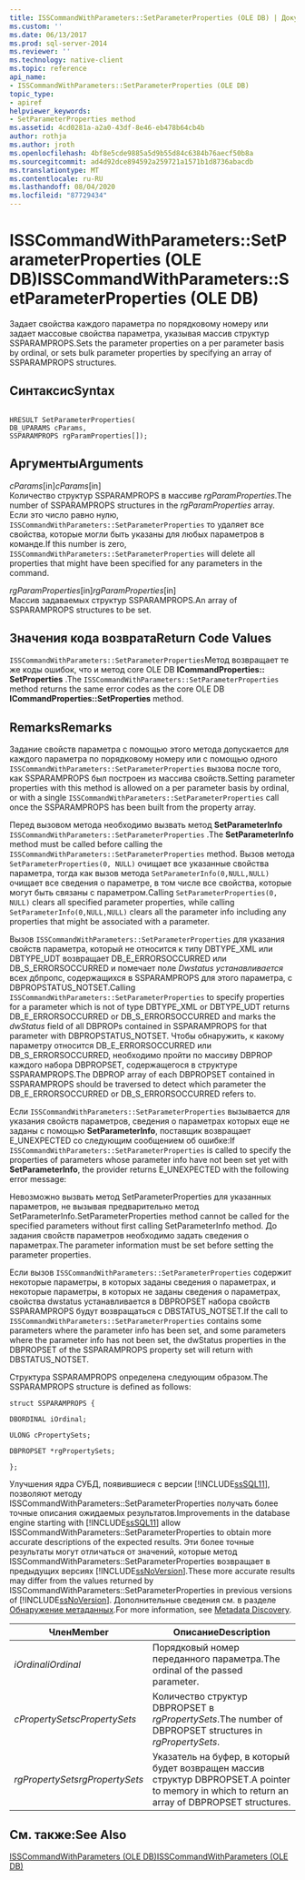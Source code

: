 ```yaml
---
title: ISSCommandWithParameters::SetParameterProperties (OLE DB) | Документация Майкрософт
ms.custom: ''
ms.date: 06/13/2017
ms.prod: sql-server-2014
ms.reviewer: ''
ms.technology: native-client
ms.topic: reference
api_name:
- ISSCommandWithParameters::SetParameterProperties (OLE DB)
topic_type:
- apiref
helpviewer_keywords:
- SetParameterProperties method
ms.assetid: 4cd0281a-a2a0-43df-8e46-eb478b64cb4b
author: rothja
ms.author: jroth
ms.openlocfilehash: 4bf8e5cde9885a5d9b55d84c6384b76aecf50b8a
ms.sourcegitcommit: ad4d92dce894592a259721a1571b1d8736abacdb
ms.translationtype: MT
ms.contentlocale: ru-RU
ms.lasthandoff: 08/04/2020
ms.locfileid: "87729434"
---
```

# <a name="isscommandwithparameterssetparameterproperties-ole-db"></a><span data-ttu-id="602eb-102">ISSCommandWithParameters::SetParameterProperties (OLE DB)</span><span class="sxs-lookup"><span data-stu-id="602eb-102">ISSCommandWithParameters::SetParameterProperties (OLE DB)</span></span>
  <span data-ttu-id="602eb-103">Задает свойства каждого параметра по порядковому номеру или задает массовые свойства параметра, указывая массив структур SSPARAMPROPS.</span><span class="sxs-lookup"><span data-stu-id="602eb-103">Sets the parameter properties on a per parameter basis by ordinal, or sets bulk parameter properties by specifying an array of SSPARAMPROPS structures.</span></span>  
  
## <a name="syntax"></a><span data-ttu-id="602eb-104">Синтаксис</span><span class="sxs-lookup"><span data-stu-id="602eb-104">Syntax</span></span>  
  
```  
  
HRESULT SetParameterProperties(  
DB_UPARAMS cParams,   
SSPARAMPROPS rgParamProperties[]);  
```  
  
## <a name="arguments"></a><span data-ttu-id="602eb-105">Аргументы</span><span class="sxs-lookup"><span data-stu-id="602eb-105">Arguments</span></span>  
 <span data-ttu-id="602eb-106">*cParams*[in]</span><span class="sxs-lookup"><span data-stu-id="602eb-106">*cParams*[in]</span></span>  
 <span data-ttu-id="602eb-107">Количество структур SSPARAMPROPS в массиве *rgParamProperties*.</span><span class="sxs-lookup"><span data-stu-id="602eb-107">The number of SSPARAMPROPS structures in the *rgParamProperties* array.</span></span> <span data-ttu-id="602eb-108">Если это число равно нулю, `ISSCommandWithParameters::SetParameterProperties` то удаляет все свойства, которые могли быть указаны для любых параметров в команде.</span><span class="sxs-lookup"><span data-stu-id="602eb-108">If this number is zero, `ISSCommandWithParameters::SetParameterProperties` will delete all properties that might have been specified for any parameters in the command.</span></span>  
  
 <span data-ttu-id="602eb-109">*rgParamProperties*[in]</span><span class="sxs-lookup"><span data-stu-id="602eb-109">*rgParamProperties*[in]</span></span>  
 <span data-ttu-id="602eb-110">Массив задаваемых структур SSPARAMPROPS.</span><span class="sxs-lookup"><span data-stu-id="602eb-110">An array of SSPARAMPROPS structures to be set.</span></span>  
  
## <a name="return-code-values"></a><span data-ttu-id="602eb-111">Значения кода возврата</span><span class="sxs-lookup"><span data-stu-id="602eb-111">Return Code Values</span></span>  
 <span data-ttu-id="602eb-112">`ISSCommandWithParameters::SetParameterProperties`Метод возвращает те же коды ошибок, что и метод core OLE DB **ICommandProperties:: SetProperties** .</span><span class="sxs-lookup"><span data-stu-id="602eb-112">The `ISSCommandWithParameters::SetParameterProperties` method returns the same error codes as the core OLE DB **ICommandProperties::SetProperties** method.</span></span>  
  
## <a name="remarks"></a><span data-ttu-id="602eb-113">Remarks</span><span class="sxs-lookup"><span data-stu-id="602eb-113">Remarks</span></span>  
 <span data-ttu-id="602eb-114">Задание свойств параметра с помощью этого метода допускается для каждого параметра по порядковому номеру или с помощью одного `ISSCommandWithParameters::SetParameterProperties` вызова после того, как SSPARAMPROPS был построен из массива свойств.</span><span class="sxs-lookup"><span data-stu-id="602eb-114">Setting parameter properties with this method is allowed on a per parameter basis by ordinal, or with a single `ISSCommandWithParameters::SetParameterProperties` call once the SSPARAMPROPS has been built from the property array.</span></span>  
  
 <span data-ttu-id="602eb-115">Перед вызовом метода необходимо вызвать метод **SetParameterInfo** `ISSCommandWithParameters::SetParameterProperties` .</span><span class="sxs-lookup"><span data-stu-id="602eb-115">The **SetParameterInfo** method must be called before calling the `ISSCommandWithParameters::SetParameterProperties` method.</span></span> <span data-ttu-id="602eb-116">Вызов метода `SetParameterProperties(0, NULL)` очищает все указанные свойства параметра, тогда как вызов метода `SetParameterInfo(0,NULL,NULL)` очищает все сведения о параметре, в том числе все свойства, которые могут быть связаны с параметром.</span><span class="sxs-lookup"><span data-stu-id="602eb-116">Calling `SetParameterProperties(0, NULL)` clears all specified parameter properties, while calling `SetParameterInfo(0,NULL,NULL)` clears all the parameter info including any properties that might be associated with a parameter.</span></span>  
  
 <span data-ttu-id="602eb-117">Вызов `ISSCommandWithParameters::SetParameterProperties` для указания свойств параметра, который не относится к типу DBTYPE_XML или DBTYPE_UDT возвращает DB_E_ERRORSOCCURRED или DB_S_ERRORSOCCURRED и помечает поле *Dwstatus устанавливается* всех дбпропс, содержащихся в SSPARAMPROPS для этого параметра, с DBPROPSTATUS_NOTSET.</span><span class="sxs-lookup"><span data-stu-id="602eb-117">Calling `ISSCommandWithParameters::SetParameterProperties` to specify properties for a parameter which is not of type DBTYPE_XML or DBTYPE_UDT returns DB_E_ERRORSOCCURRED or DB_S_ERRORSOCCURRED and marks the *dwStatus* field of all DBPROPs contained in SSPARAMPROPS for that parameter with DBPROPSTATUS_NOTSET.</span></span> <span data-ttu-id="602eb-118">Чтобы обнаружить, к какому параметру относится DB_E_ERRORSOCCURRED или DB_S_ERRORSOCCURRED, необходимо пройти по массиву DBPROP каждого набора DBPROPSET, содержащегося в структуре SSPARAMPROPS.</span><span class="sxs-lookup"><span data-stu-id="602eb-118">The DBPROP array of each DBPROPSET contained in SSPARAMPROPS should be traversed to detect which parameter the DB_E_ERRORSOCCURRED or DB_S_ERRORSOCCURRED refers to.</span></span>  
  
 <span data-ttu-id="602eb-119">Если `ISSCommandWithParameters::SetParameterProperties` вызывается для указания свойств параметров, сведения о параметрах которых еще не заданы с помощью **SetParameterInfo**, поставщик возвращает E_UNEXPECTED со следующим сообщением об ошибке:</span><span class="sxs-lookup"><span data-stu-id="602eb-119">If `ISSCommandWithParameters::SetParameterProperties` is called to specify the properties of parameters whose parameter info have not been set yet with **SetParameterInfo**, the provider returns E_UNEXPECTED with the following error message:</span></span>  
  
 <span data-ttu-id="602eb-120">Невозможно вызвать метод SetParameterProperties для указанных параметров, не вызывая предварительно метод SetParameterInfo.</span><span class="sxs-lookup"><span data-stu-id="602eb-120">SetParameterProperties method cannot be called for the specified parameters without first calling SetParameterInfo method.</span></span> <span data-ttu-id="602eb-121">До задания свойств параметров необходимо задать сведения о параметрах.</span><span class="sxs-lookup"><span data-stu-id="602eb-121">The parameter information must be set before setting the parameter properties.</span></span>  
  
 <span data-ttu-id="602eb-122">Если вызов `ISSCommandWithParameters::SetParameterProperties` содержит некоторые параметры, в которых заданы сведения о параметрах, и некоторые параметры, в которых не заданы сведения о параметрах, свойства dwstatus устанавливается в DBPROPSET набора свойств SSPARAMPROPS будут возвращаться с DBSTATUS_NOTSET.</span><span class="sxs-lookup"><span data-stu-id="602eb-122">If the call to `ISSCommandWithParameters::SetParameterProperties` contains some parameters where the parameter info has been set, and some parameters where the parameter info has not been set, the dwStatus properties in the DBPROPSET of the SSPARAMPROPS property set will return with DBSTATUS_NOTSET.</span></span>  
  
 <span data-ttu-id="602eb-123">Структура SSPARAMPROPS определена следующим образом.</span><span class="sxs-lookup"><span data-stu-id="602eb-123">The SSPARAMPROPS structure is defined as follows:</span></span>  
  
 `struct SSPARAMPROPS {`  
  
 `DBORDINAL iOrdinal;`  
  
 `ULONG cPropertySets;`  
  
 `DBPROPSET *rgPropertySets;`  
  
 `};`  
  
 <span data-ttu-id="602eb-124">Улучшения ядра СУБД, появившиеся с версии [!INCLUDE[ssSQL11](../../includes/sssql11-md.md)], позволяют методу ISSCommandWithParameters::SetParameterProperties получать более точные описания ожидаемых результатов.</span><span class="sxs-lookup"><span data-stu-id="602eb-124">Improvements in the database engine starting with [!INCLUDE[ssSQL11](../../includes/sssql11-md.md)] allow ISSCommandWithParameters::SetParameterProperties to obtain more accurate descriptions of the expected results.</span></span> <span data-ttu-id="602eb-125">Эти более точные результаты могут отличаться от значений, которые метод ISSCommandWithParameters::SetParameterProperties возвращает в предыдущих версиях [!INCLUDE[ssNoVersion](../../includes/ssnoversion-md.md)].</span><span class="sxs-lookup"><span data-stu-id="602eb-125">These more accurate results may differ from the values returned by ISSCommandWithParameters::SetParameterProperties in previous versions of [!INCLUDE[ssNoVersion](../../includes/ssnoversion-md.md)].</span></span> <span data-ttu-id="602eb-126">Дополнительные сведения см. в разделе [Обнаружение метаданных](../native-client/features/metadata-discovery.md).</span><span class="sxs-lookup"><span data-stu-id="602eb-126">For more information, see [Metadata Discovery](../native-client/features/metadata-discovery.md).</span></span>  
  
|<span data-ttu-id="602eb-127">Член</span><span class="sxs-lookup"><span data-stu-id="602eb-127">Member</span></span>|<span data-ttu-id="602eb-128">Описание</span><span class="sxs-lookup"><span data-stu-id="602eb-128">Description</span></span>|  
|------------|-----------------|  
|<span data-ttu-id="602eb-129">*iOrdinal*</span><span class="sxs-lookup"><span data-stu-id="602eb-129">*iOrdinal*</span></span>|<span data-ttu-id="602eb-130">Порядковый номер переданного параметра.</span><span class="sxs-lookup"><span data-stu-id="602eb-130">The ordinal of the passed parameter.</span></span>|  
|<span data-ttu-id="602eb-131">*cPropertySets*</span><span class="sxs-lookup"><span data-stu-id="602eb-131">*cPropertySets*</span></span>|<span data-ttu-id="602eb-132">Количество структур DBPROPSET в *rgPropertySets*.</span><span class="sxs-lookup"><span data-stu-id="602eb-132">The number of DBPROPSET structures in *rgPropertySets*.</span></span>|  
|<span data-ttu-id="602eb-133">*rgPropertySets*</span><span class="sxs-lookup"><span data-stu-id="602eb-133">*rgPropertySets*</span></span>|<span data-ttu-id="602eb-134">Указатель на буфер, в который будет возвращен массив структур DBPROPSET.</span><span class="sxs-lookup"><span data-stu-id="602eb-134">A pointer to memory in which to return an array of DBPROPSET structures.</span></span>|  
  
## <a name="see-also"></a><span data-ttu-id="602eb-135">См. также:</span><span class="sxs-lookup"><span data-stu-id="602eb-135">See Also</span></span>  
 [<span data-ttu-id="602eb-136">ISSCommandWithParameters (OLE DB)</span><span class="sxs-lookup"><span data-stu-id="602eb-136">ISSCommandWithParameters &#40;OLE DB&#41;</span></span>](isscommandwithparameters-ole-db.md)  
  
  
